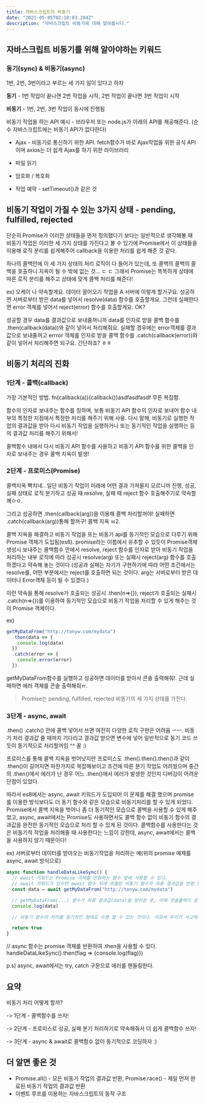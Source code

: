 ```yaml
---
title: 자바스크립트의 비동기
date: "2021-05-05T02:10:03.284Z"
description: "자바스크립트 비동기에 대해 알아봅시다."
---
```


## 자바스크립트 비동기를 위해 알아야하는 키워드

### 동기(sync) & 비동기(async)

1번, 2번, 3번이라고 부르는 세 가지 일이 있다고 하자

**동기** - 1번 작업이 끝나면 2번 작업을 시작, 2번 작업이 끝나면 3번 작업이 시작

**비동기** - 1번, 2번, 3번 작업이 동시에 진행됨

비동기 작업을 하는 API 예시 - 브라우저 또는 node.js가 아래의 API를 제공해준다. (순수 자바스크립트에는 비동기 API가 없다한다)

- Ajax - 비동기로 통신하기 위한 API. fetch함수가 바로 Ajax작업을 위한 공식 API이며 axios는 더 쉽게 Ajax를 하기 위한 라이브러리

- 파일 읽기

- 암호화 / 복호화

- 작업 예약 - setTimeout()과 같은 것

## 비동기 작업이 가질 수 있는 3가지 상태 - pending, fulfilled, rejected

단순히 Promise가 이러한 상태들을 먼저 정의했다기 보다는 일반적으로 생각해볼 때 비동기 작업은 이러한 세 가지 상태를 가진다고 볼 수 있기에 Promise에서 이 상태들을 이용해 로직 분리를 쉽게해주어 callback을 이용한 처리를 쉽게 해준 것 같다.

하나의 콜백안에 이 세 가지 상태의 처리 로직이 다 들어가 있는데, 또 콜백의 콜백의 콜백을 호출하니 지옥이 될 수 밖에 없는 것... ㄷ ㄷ 그래서 Promise는 똑똑하게 상태에 따른 로직 분리를 해주고 상태에 맞게 콜백 처리를 해준다!

ex) 오케이 나 약속할게요. 데이터 끌어오기 작업을 A 서버에 이렇게 할거구요. 성공하면 서버로부터 받은 data를 넣어서 resolve(data) 함수를 호출할게요. 그런데 실패한다면 error 객체를 넣어서 reject(error) 함수를 호출할게요. OK?

성공할 경우 data를 결과값으로 보내줄꺼니까 data를 인자로 받을 콜백 함수를 .then(callback(data))와 같이 넣어서 처리해줘요. 실패할 경우에는 error객체를 결과값으로 보내줄꺼고 errror 객체를 인자로 받을 콜백 함수를 .catch(callback(error))와 같이 넣어서 처리해주면 되구요. 간단하죠? ㅎㅎ

## 비동기 처리의 진화

### 1단계 - 콜백(callback)

가장 기본적인 방법. fn(callback(a)){callback()}asdfasdfasdf 무튼 복잡함.

함수의 인자로 보내주는 함수를 칭하며, 보통 비동기 API 함수의 인자로 보내어 함수 내부의 특정한 지점에서 특정한 처리를 해주기 위해 사용. 다시 말해, 비동기로 실행한 작업의 결과값을 받아 다시 비동기 작업을 실행하거나 또는 동기적인 작업을 실행하는 등의 결과값 처리를 해주기 위해서!

콜백함수 내에서 다시 비동기 API 함수를 사용하고 비동기 API 함수를 위한 콜백을 인자로 보내주는 경우 콜백 지옥이 발생!

### 2단계 - 프로미스(Promise)

콜백지옥 빡치네.. 일단 비동기 작업이 미래에 어떤 결과 가져올지 모르니까 진행, 성공, 실패 상태로 로직 분기하고 성공 때 resolve, 실패 때 reject 함수 호출해주기로 약속할께ㅇㅇ.

그리고 성공하면 .then(callback(arg))을 이용해 콜백 처리할꺼야! 실패하면 .catch(callback(arg))통해 할꺼구! 콜백 지옥 ㅂ2.

콜백 지옥을 해결하고 비동기 작업을 또는 비동기 api를 동기적인 모습으로 다루기 위해 Promise 객체가 도입됨(es6). promise라는 이름에서 유추할 수 있듯이 Promise객체 생성시 보내주는 콜백함수 안에서 resolve, reject 함수를 인자로 받아 비동기 작업을 처리하는 내부 로직에 따라 성공시 resolve(arg) 또는 실패시 reject(arg) 함수를 호출하겠다고 약속해 놓는 것이다.(성공과 실패는 자기가 구현하기에 따라 어떤 조건에서는 resolve를, 어떤 부분에서는 reject를 호출하면 되는 것이다. arg는 서버로부터 받은 데이터나 Error객체 등이 될 수 있겠다.)

이런 약속을 통해 resolve가 호출되는 성공시 .then(n=>{}), reject가 호출되는 실패시 .catch(n=>{})를 이용하여 동기적인 모습으로 비동기 작업을 처리할 수 있게 해주는 것이 Promise 객체이다.

ex)

```js
getMyDataFrom("http://tonyw.com/mydata")
  .then(data => {
    console.log(data)
  })
  .catch(error => {
    console.error(error)
  })
```

getMyDataFrom함수를 실행하고 성공하면 데이터를 받아서 콘솔 출력해줘!. 근데 실패하면 에러 객체를 콘솔 출력해줘ㅠ.

> Promise는 pending, fulfilled, rejected 비동기의 세 가지 상태를 가진다.

### 3단계 - async, await

.then() .catch() 안에 콜백 넣어서 쓰면 여전히 다양한 로직 구현은 어려움 ㅡㅡ. 비동기 처리 결과값 줄 때까지 기다리고 결과값 받으면 변수에 넣어 일반적으로 동기 코드 쓰듯이 동기적으로 처리할꺼임 ^^ 꿀 :)

프로미스를 통해 콜백 지옥을 벗어낫지만 프로미스도 .then().then().then()과 같이 .then()이 길어지면 마찬가지로 복잡해보이고 조건에 따른 분기 작업도 어려웠으며 중간의 .then()에서 에러가 난 경우 어느 .then()에서 에러가 발생한 것인지 디버깅이 어려운 단점이 있었다.

따라서 es8에서는 async, await 키워드가 도입되어 이 문제를 해결 했으며 promise를 이용한 방식보다도 더 동기 함수와 같은 모습으로 비동기처리를 할 수 있게 되었다. Promise에서 콜백 지옥을 벗어나 좀 더 동기적인 모습으로 콜백을 사용할 수 있게 해주었고, async, await에서는 Promise도 사용하면서도 콜백 함수 없이 비동기 함수의 결과값을 완전한 동기적인 모습으로 처리 할 수 있게 된 것이다. 콜백함수를 사용한다는 것은 비동기적 작업을 처리해줄 때 사용한다는 느낌이 강한데, async, await에서는 콜백을 사용하지 않기 때문이다!

ex) 서버로부터 데이터를 받아오는 비동기작업을 처리하는 예(위의 promise 예제를 async, await 방식으로)

```js
async function handleDataLikeSync() {
  // await 키워드는 Promise 객체를 반환하는 함수 앞에 사용할 수 있다.
  // await 키워드가 있으면 await 함수 뒤에 호출된 비동기 함수의 최종 결과값을 반환 받을 때까지 기다린다.
  const data = await getMyDataFrom("http://tonyw.com/mydata")

  // getMyDataFrom(...) 함수가 최종 결과값(data)을 받아온 후, 아래 콘솔출력이 호출된다.
  console.log(data)

  // 비동기 함수의 처리를 동기적인 형태로 수행 할 수 있는 것이다. 이로써 우리가 사고하기 편한대로 직관적으로 로직 구현이 가능해진다.

  return true
}
```

// async 함수는 promise 객체를 반환하여 .then을 사용할 수 있다.
handleDataLikeSync().then(flag => {console.log(flag)})

p.s) async, await에서는 try, catch 구문으로 에러를 핸들링한다.

## 요약

비동기 처리 어떻게 할까?

-> 1단계 - 콜백함수를 쓰자!

-> 2단계 - 프로미스로 성공, 실패 분기 처리하기로 약속해줘서 더 쉽게 콜백함수 쓰자!

-> 3단계 - async & await로 콜백함수 없이 동기적으로 코딩하자 :)

## 더 알면 좋은 것

- Promise.all() - 모든 비동기 작업의 결과값 반환, Promise.race() - 제일 먼저 완료된 비동기 작업의 결과값 반환
- 이벤트 루프를 이용하는 자바스크립트의 동작 구조
